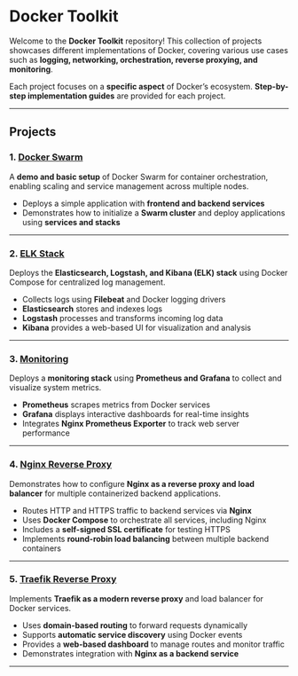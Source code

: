 # **Docker Toolkit**

Welcome to the **Docker Toolkit** repository! This collection of projects showcases different implementations of Docker, covering various use cases such as **logging, networking, orchestration, reverse proxying, and monitoring**.

Each project focuses on a **specific aspect** of Docker’s ecosystem. **Step-by-step implementation guides** are provided for each project.

---

## **Projects**

### 1. **[Docker Swarm](./docker-swarm/)**

A **demo and basic setup** of Docker Swarm for container orchestration, enabling scaling and service management across multiple nodes.

* Deploys a simple application with **frontend and backend services**
* Demonstrates how to initialize a **Swarm cluster** and deploy applications using **services and stacks**

---

### 2. **[ELK Stack](./elk-stack/)**

Deploys the **Elasticsearch, Logstash, and Kibana (ELK) stack** using Docker Compose for centralized log management.

* Collects logs using **Filebeat** and Docker logging drivers
* **Elasticsearch** stores and indexes logs
* **Logstash** processes and transforms incoming log data
* **Kibana** provides a web-based UI for visualization and analysis

---

### 3. **[Monitoring](./monitoring/)**

Deploys a **monitoring stack** using **Prometheus and Grafana** to collect and visualize system metrics.

* **Prometheus** scrapes metrics from Docker services
* **Grafana** displays interactive dashboards for real-time insights
* Integrates **Nginx Prometheus Exporter** to track web server performance

---

### 4. **[Nginx Reverse Proxy](./nginx-reverse-proxy/)**

Demonstrates how to configure **Nginx as a reverse proxy and load balancer** for multiple containerized backend applications.

* Routes HTTP and HTTPS traffic to backend services via **Nginx**
* Uses **Docker Compose** to orchestrate all services, including Nginx
* Includes a **self-signed SSL certificate** for testing HTTPS
* Implements **round-robin load balancing** between multiple backend containers

---

### 5. **[Traefik Reverse Proxy](./traefik/)**

Implements **Traefik as a modern reverse proxy** and load balancer for Docker services.

* Uses **domain-based routing** to forward requests dynamically
* Supports **automatic service discovery** using Docker events
* Provides a **web-based dashboard** to manage routes and monitor traffic
* Demonstrates integration with **Nginx as a backend service**

---